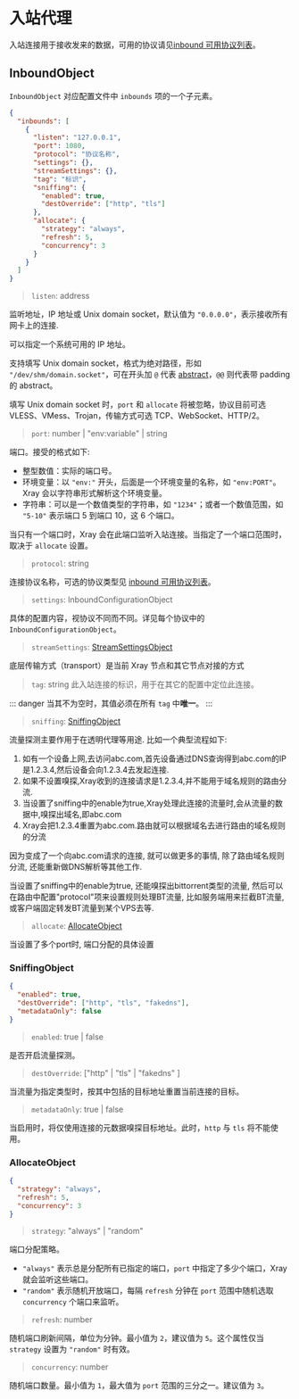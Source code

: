 # 入站代理

入站连接用于接收发来的数据，可用的协议请见[inbound 可用协议列表](../inbounds/)。

## InboundObject

`InboundObject` 对应配置文件中 `inbounds` 项的一个子元素。

```json
{
  "inbounds": [
    {
      "listen": "127.0.0.1",
      "port": 1080,
      "protocol": "协议名称",
      "settings": {},
      "streamSettings": {},
      "tag": "标识",
      "sniffing": {
        "enabled": true,
        "destOverride": ["http", "tls"]
      },
      "allocate": {
        "strategy": "always",
        "refresh": 5,
        "concurrency": 3
      }
    }
  ]
}
```

>`listen`: address

监听地址，IP 地址或 Unix domain socket，默认值为 `"0.0.0.0"`，表示接收所有网卡上的连接.

可以指定一个系统可用的 IP 地址。

支持填写 Unix domain socket，格式为绝对路径，形如 `"/dev/shm/domain.socket"`，可在开头加 `@` 代表 [abstract](https://www.man7.org/linux/man-pages/man7/unix.7.html)，`@@` 则代表带 padding 的 abstract。

填写 Unix domain socket 时，`port` 和 `allocate` 将被忽略，协议目前可选 VLESS、VMess、Trojan，传输方式可选 TCP、WebSocket、HTTP/2。

>`port`: number | "env:variable" | string

端口。接受的格式如下:

- 整型数值：实际的端口号。
- 环境变量：以 `"env:"` 开头，后面是一个环境变量的名称，如 `"env:PORT"`。Xray 会以字符串形式解析这个环境变量。
- 字符串：可以是一个数值类型的字符串，如 `"1234"`；或者一个数值范围，如 `"5-10"` 表示端口 5 到端口 10，这 6 个端口。

当只有一个端口时，Xray 会在此端口监听入站连接。当指定了一个端口范围时，取决于 `allocate` 设置。

>`protocol`: string

连接协议名称，可选的协议类型见 [inbound 可用协议列表](../inbounds/)。

>`settings`: InboundConfigurationObject

具体的配置内容，视协议不同而不同。详见每个协议中的 `InboundConfigurationObject`。

>`streamSettings`: [StreamSettingsObject](./transport.md#streamsettingsobject)

底层传输方式（transport）是当前 Xray 节点和其它节点对接的方式

>`tag`: string
此入站连接的标识，用于在其它的配置中定位此连接。

::: danger
当其不为空时，其值必须在所有 `tag` 中**唯一**。
:::

>`sniffing`: [SniffingObject](#sniffingobject)

流量探测主要作用于在透明代理等用途.
比如一个典型流程如下:
1. 如有一个设备上网,去访问abc.com,首先设备通过DNS查询得到abc.com的IP是1.2.3.4,然后设备会向1.2.3.4去发起连接.
2. 如果不设置嗅探,Xray收到的连接请求是1.2.3.4,并不能用于域名规则的路由分流.
3. 当设置了sniffing中的enable为true,Xray处理此连接的流量时,会从流量的数据中,嗅探出域名,即abc.com
4. Xray会把1.2.3.4重置为abc.com.路由就可以根据域名去进行路由的域名规则的分流

因为变成了一个向abc.com请求的连接, 就可以做更多的事情, 除了路由域名规则分流, 还能重新做DNS解析等其他工作.

当设置了sniffing中的enable为true, 还能嗅探出bittorrent类型的流量, 然后可以在路由中配置"protocol"项来设置规则处理BT流量, 比如服务端用来拦截BT流量, 或客户端固定转发BT流量到某个VPS去等.

>`allocate`: [AllocateObject](#allocateobject)

当设置了多个port时, 端口分配的具体设置

### SniffingObject

```json
{
  "enabled": true,
  "destOverride": ["http", "tls", "fakedns"],
  "metadataOnly": false
}
```

>`enabled`: true | false

是否开启流量探测。

>`destOverride`: \["http" | "tls" | "fakedns" \]

当流量为指定类型时，按其中包括的目标地址重置当前连接的目标。

>`metadataOnly`: true | false

当启用时，将仅使用连接的元数据嗅探目标地址。此时，`http` 与 `tls` 将不能使用。

### AllocateObject

```json
{
  "strategy": "always",
  "refresh": 5,
  "concurrency": 3
}
```

>`strategy`: "always" | "random"

端口分配策略。 
- `"always"` 表示总是分配所有已指定的端口，`port` 中指定了多少个端口，Xray 就会监听这些端口。
- `"random"` 表示随机开放端口，每隔 `refresh` 分钟在 `port` 范围中随机选取 `concurrency` 个端口来监听。

>`refresh`: number

随机端口刷新间隔，单位为分钟。最小值为 `2`，建议值为 `5`。这个属性仅当 `strategy` 设置为 `"random"` 时有效。

>`concurrency`: number

随机端口数量。最小值为 `1`，最大值为 `port` 范围的三分之一。建议值为 `3`。
